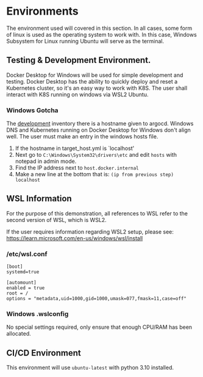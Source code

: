 # Environments

The environment used will covered in this section.  In all cases, some form of linux is used as the operating system to
work with.  In this case, Windows Subsystem for Linux running Ubuntu will serve as the terminal.

## Testing & Development Environment.

Docker Desktop for Windows will be used for simple development and testing.  Docker Desktop has the ability to quickly deploy and reset a
Kubernetes cluster, so it's an easy way to work with K8S.  The user shall interact with K8S running on windows via WSL2 Ubuntu.

### Windows Gotcha

The [development](../inventories/development/host_vars/target_host.yml) inventory there is a hostname given to argocd.  Windows DNS and Kubernetes running on Docker Desktop for Windows don't align well.  The user must make an entry in the
windows hosts file.

1. If the hostname in target_host.yml is `localhost'
2. Next go to `C:\Windows\System32\drivers\etc` and edit `hosts` with notepad in admin mode.
3. Find the IP address next to `host.docker.internal`
4. Make a new line at the bottom that is: `(ip from previous step) localhost`

## WSL Information

For the purpose of this demonstration, all references to WSL refer to the second version of WSL, which is WSL2.

If the user requires information regarding WSL2 setup, please see: https://learn.microsoft.com/en-us/windows/wsl/install

### /etc/wsl.conf

```
[boot]
systemd=true

[automount]
enabled = true
root = /
options = "metadata,uid=1000,gid=1000,umask=077,fmask=11,case=off"
```

### Windows .wslconfig

No special settings required, only ensure that enough CPU/RAM has been allocated.

## CI/CD Environment

This environment will use `ubuntu-latest` with python 3.10 installed.

